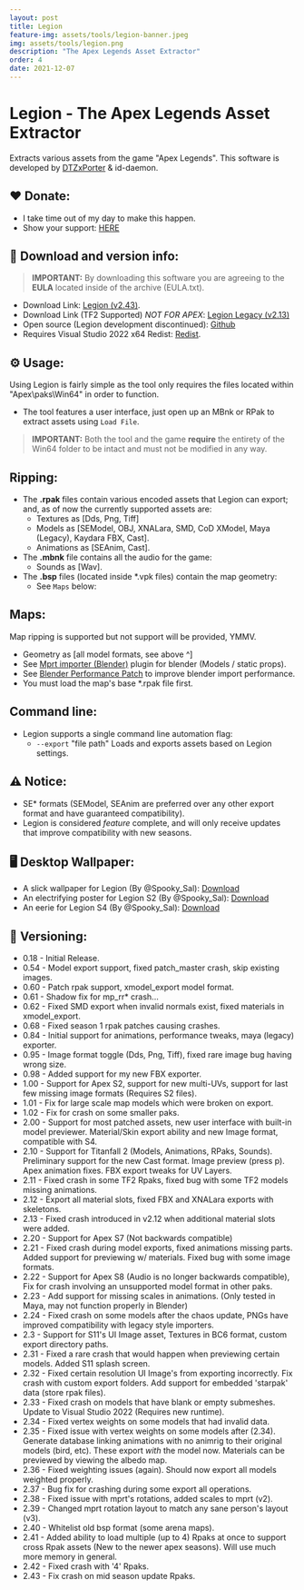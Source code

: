 ```yaml
---
layout: post
title: Legion
feature-img: assets/tools/legion-banner.jpeg
img: assets/tools/legion.png
description: "The Apex Legends Asset Extractor"
order: 4
date: 2021-12-07
---
```


# Legion - The Apex Legends Asset Extractor
Extracts various assets from the game "Apex Legends". This software is developed by [DTZxPorter](https://twitter.com/dtzxporter) & id-daemon.

## ❤️ Donate:
- I take time out of my day to make this happen.
- Show your support: [HERE](https://dtzxporter.com/donate)

## 💾 Download and version info:

> **IMPORTANT:** By downloading this software you are agreeing to the **EULA** located inside of the archive (EULA.txt).

- Download Link: [Legion (v2.43)](https://mega.nz/file/sMBzGYTR#j2TLjuXbHrWhN2J99ZwyhEkZkCKi6_GWt-M0QIWJbrA).
- Download Link (TF2 Supported) *NOT FOR APEX*: [Legion Legacy (v2.13)](https://mega.nz/file/4NJSyQyA#4B-XEiAOujpWsECRHsxHwT9PzL_OUY8X9Rf56JA2KYA)
- Open source (Legion development discontinued): [Github](https://github.com/dtzxporter/Legion)
- Requires Visual Studio 2022 x64 Redist: [Redist](https://aka.ms/vs/17/release/VC_redist.x64.exe).

## ⚙️ Usage:
Using Legion is fairly simple as the tool only requires the files located within "Apex\paks\Win64" in order to function.

- The tool features a user interface, just open up an MBnk or RPak to extract assets using `Load File`.

> **IMPORTANT:** Both the tool and the game **require** the entirety of the Win64 folder to be intact and must not be modified in any way.

## Ripping:
- The **.rpak** files contain various encoded assets that Legion can export; and, as of now the currently supported assets are:
  - Textures as [Dds, Png, Tiff]
  - Models as [SEModel, OBJ, XNALara, SMD, CoD XModel, Maya (Legacy), Kaydara FBX, Cast].
  - Animations as [SEAnim, Cast].
- The **.mbnk** file contains all the audio for the game:
  - Sounds as [Wav].
- The **.bsp** files (located inside *.vpk files) contain the map geometry:
  - See `Maps` below:

## Maps:
Map ripping is supported but not support will be provided, YMMV.
  - Geometry as [all model formats, see above ^]
  - See [Mprt importer (Blender)](https://github.com/llennoco22/Apex-mprt-importer-for-Blender) plugin for blender (Models / static props).
  - See <a href="{{ '/wiki/apps/Blender-Perf-Patch.html' | relative_url }}">Blender Performance Patch</a> to improve blender import performance.
  - You must load the map's base *.rpak file first.

## Command line:
- Legion supports a single command line automation flag:
  - `--export` "file path" Loads and exports assets based on Legion settings.
  
## ⚠️ Notice:
- SE* formats (SEModel, SEAnim are preferred over any other export format and have guaranteed compatibility).
- Legion is considered *feature* complete, and will only receive updates that improve compatibility with new seasons.

## 🖥️ Desktop Wallpaper:
- A slick wallpaper for Legion (By @Spooky_Sal): [Download](https://mega.nz/#!1dh2yaBY!krhTFxou3eYwrl98XVnS40fvUS69wVMVm4pLd8Oo-GM)
- An electrifying poster for Legion S2 (By @Spooky_Sal): [Download](https://mega.nz/#!ABBGkKza!0L_YWs-T6TGMcEBnBvk9UqMaVhxvN5oUatIGAPN8KY8)
- An eerie for Legion S4 (By @Spooky_Sal): [Download](https://mega.nz/#!cQ5AAAIb!9p-6J-2Sdjm6TuBCc9VBY53SzoWpqco1eu0Is5lysWQ)

## 📌 Versioning:
- 0.18 - Initial Release.
- 0.54 - Model export support, fixed patch_master crash, skip existing images.
- 0.60 - Patch rpak support, xmodel_export model format.
- 0.61 - Shadow fix for mp_rr* crash...
- 0.62 - Fixed SMD export when invalid normals exist, fixed materials in xmodel_export.
- 0.68 - Fixed season 1 rpak patches causing crashes.
- 0.84 - Initial support for animations, performance tweaks, maya (legacy) exporter.
- 0.95 - Image format toggle (Dds, Png, Tiff), fixed rare image bug having wrong size.
- 0.98 - Added support for my new FBX exporter.
- 1.00 - Support for Apex S2, support for new multi-UVs, support for last few missing image formats (Requires S2 files).
- 1.01 - Fix for large scale map models which were broken on export.
- 1.02 - Fix for crash on some smaller paks.
- 2.00 - Support for most patched assets, new user interface with built-in model previewer. Material/Skin export ability and new Image format, compatible with S4.
- 2.10 - Support for Titanfall 2 (Models, Animations, RPaks, Sounds). Preliminary support for the new Cast format. Image preview (press p). Apex animation fixes. FBX export tweaks for UV Layers.
- 2.11 - Fixed crash in some TF2 Rpaks, fixed bug with some TF2 models missing animations.
- 2.12 - Export all material slots, fixed FBX and XNALara exports with skeletons.
- 2.13 - Fixed crash introduced in v2.12 when additional material slots were added.
- 2.20 - Support for Apex S7 (Not backwards compatible)
- 2.21 - Fixed crash during model exports, fixed animations missing parts. Added support for previewing w/ materials. Fixed bug with some image formats.
- 2.22 - Support for Apex S8 (Audio is no longer backwards compatible), Fix for crash involving an unsupported model format in other paks.
- 2.23 - Add support for missing scales in animations. (Only tested in Maya, may not function properly in Blender)
- 2.24 - Fixed crash on some models after the chaos update, PNGs have improved compatibility with legacy style importers.
- 2.3 - Support for S11's UI Image asset, Textures in BC6 format, custom export directory paths.
- 2.31 - Fixed a rare crash that would happen when previewing certain models. Added S11 splash screen.
- 2.32 - Fixed certain resolution UI Image's from exporting incorrectly. Fix crash with custom export folders. Add support for embedded 'starpak' data (store rpak files).
- 2.33 - Fixed crash on models that have blank or empty submeshes. Update to Visual Studio 2022 (Requires new runtime).
- 2.34 - Fixed vertex weights on some models that had invalid data.
- 2.35 - Fixed issue with vertex weights on some models after (2.34). Generate database linking animations with no animrig to their original models (bird, etc). These export _with_ the model now. Materials can be previewed by viewing the albedo map.
- 2.36 - Fixed weighting issues (again). Should now export all models weighted properly.
- 2.37 - Bug fix for crashing during some export all operations.
- 2.38 - Fixed issue with mprt's rotations, added scales to mprt (v2).
- 2.39 - Changed mprt rotation layout to match any sane person's layout (v3).
- 2.40 - Whitelist old bsp format (some arena maps).
- 2.41 - Added ability to load multiple (up to 4) Rpaks at once to support cross Rpak assets (New to the newer apex seasons). Will use much more memory in general.
- 2.42 - Fixed crash with '4' Rpaks.
- 2.43 - Fix crash on mid season update Rpaks.